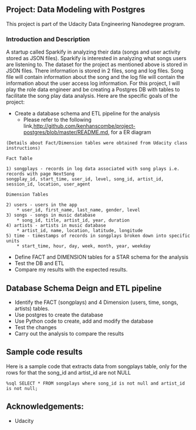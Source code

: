 ## Project: Data Modeling with Postgres 

This project is part of the Udacity Data Engineering Nanodegree program. 

### Introduction  and Description 

A startup called Sparkify in analyzing their data (songs and user activity stored as JSON files). Sparkify is interested in analyzing what songs users are listening to. 
The dataset for the project as mentioned above is stored in JSON files. There information is stored in 2 files, song and log files. Song file will contain information about the song and the log file will contain the information about the user access log information.
For this project, I will play the role data engineer and be creating a Postgres DB with tables to facilitate the song play data analysis. Here are the specific goals of the project: 
* Create a database schema and ETL pipeline for the analysis 
   * Please refer to the following link,http://github.com/kenhanscombe/project-postgres/blob/master/README.md, for a ER diagram 

```
(Details about Fact/Dimension tables were obtained from Udacity class instructions)

Fact Table

1) songplays - records in log data associated with song plays i.e. records with page NextSong
songplay_id, start_time, user_id, level, song_id, artist_id, session_id, location, user_agent

Dimension Tables

2) users - users in the app
	* user_id, first_name, last_name, gender, level
3) songs - songs in music database
	* song_id, title, artist_id, year, duration
4) artists - artists in music database
	* artist_id, name, location, latitude, longitude
5) time - timestamps of records in songplays broken down into specific units
	* start_time, hour, day, week, month, year, weekday
```

* Define FACT and DIMENSION tables for a STAR schema for the analysis 
* Test the DB and ETL 
* Compare my results with the expected results.


## Database Schema Deign and ETL pipeline

*  Identify the  FACT (songplays) and 4 Dimension (users, time, songs, artists) tables.
*  Use postgres to create the database 
*  Use Python code to create, add and modify the database 
*  Test the changes 
*  Carry out the analysis to compare the results

## Sample code results

Here is a sample code that extracts data from songplays table, only for the rows for that 
the song_id and artist_id are not NULL

```
%sql SELECT * FROM songplays where song_id is not null and artist_id is not null;
```

## Acknowledgements:
* Udacity 
